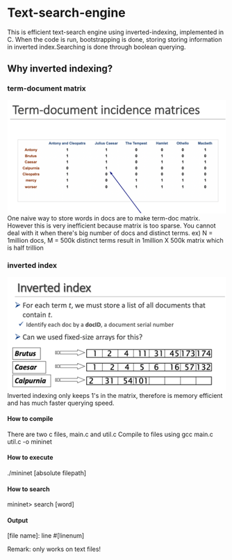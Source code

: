 # Text-search-engine
This is efficient text-search engine using inverted-indexing, implemented in C. When the code is run, bootstrapping is done, storing storing information in inverted index.Searching is done through boolean querying.

## Why inverted indexing?

### term-document matrix
![](images/term-doc.png)
One naive way to store words in docs are to make term-doc matrix. However this is very inefficient because matrix is too sparse. You cannot deal with it when there's big number of docs and distinct terms.
ex) N = 1million docs, M = 500k distinct terms  result in 1million X 500k matrix which is half trillion

### inverted index
![](images/inverted-index.png)
Inverted indexing only keeps 1's in the matrix, therefore is memory efficient and has much faster querying speed.

#### How to compile

There are two c files, main.c and util.c
Compile to files using gcc main.c util.c -o mininet

#### How to execute

./mininet [absolute filepath]

#### How to search

mininet> search [word]

#### Output

[file name]: line #[linenum]

Remark: only works on text files!
